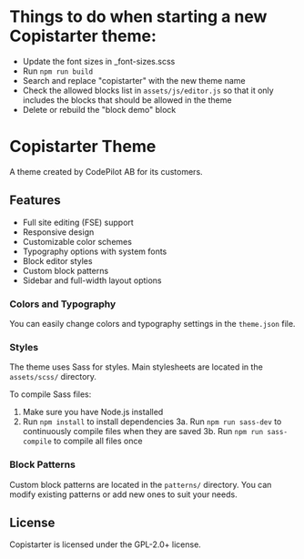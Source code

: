 # Things to do when starting a new Copistarter theme:

- Update the font sizes in _font-sizes.scss
- Run `npm run build`
- Search and replace "copistarter" with the new theme name
- Check the allowed blocks list in `assets/js/editor.js` so that it only includes the blocks that should be allowed in the theme
- Delete or rebuild the "block demo" block

# Copistarter Theme

A theme created by CodePilot AB for its customers.

## Features

- Full site editing (FSE) support
- Responsive design
- Customizable color schemes
- Typography options with system fonts
- Block editor styles
- Custom block patterns
- Sidebar and full-width layout options

### Colors and Typography

You can easily change colors and typography settings in the `theme.json` file.

### Styles

The theme uses Sass for styles. Main stylesheets are located in the `assets/scss/` directory.

To compile Sass files:

1. Make sure you have Node.js installed
2. Run `npm install` to install dependencies
3a. Run `npm run sass-dev` to continuously compile files when they are saved
3b. Run `npm run sass-compile` to compile all files once


### Block Patterns

Custom block patterns are located in the `patterns/` directory. You can modify existing patterns or add new ones to suit your needs.

## License

Copistarter is licensed under the GPL-2.0+ license.

